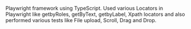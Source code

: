 Playwright framework using TypeScript.
Used various Locators in Playwright like getbyRoles, getByText, getbyLabel, Xpath locators and also performed various tests like File upload, Scroll, Drag and Drop.
